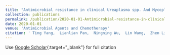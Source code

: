 ```yaml
---
title: "Antimicrobial resistance in clinical Ureaplasma spp. And Mycoplasma hominis and Structural Mechanisms Underlying Quinolone Resistance"
collection: publications
permalink: /publication/2020-01-01-Antimicrobial-resistance-in-clinical-Ureaplasma-spp-And-Mycoplasma-hominis-and-Structural-Mechanisms-Underlying-Quinolone-Resistance
date: 2020-01-01
venue: 'Antimicrobial Agents and Chemotherapy'
citation: ' Ting Yang,  Lianlian Pan,  Ningning Wu,  Lin Wang,  Zhen Liu,  Yingying Kong,  Zhi Ruan,  Xinyou Xie,  Jun Zhang, &quot;Antimicrobial resistance in clinical Ureaplasma spp. And Mycoplasma hominis and Structural Mechanisms Underlying Quinolone Resistance.&quot; Antimicrobial Agents and Chemotherapy, 2020.'
---
```

Use [Google Scholar](https://scholar.google.com/scholar?q=Antimicrobial+resistance+in+clinical+Ureaplasma+spp.+And+Mycoplasma+hominis+and+Structural+Mechanisms+Underlying+Quinolone+Resistance){:target="_blank"} for full citation